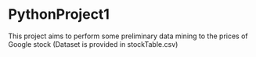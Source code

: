 # PythonProject1
This project aims to perform some preliminary data mining to the prices of Google stock (Dataset is provided in stockTable.csv)
